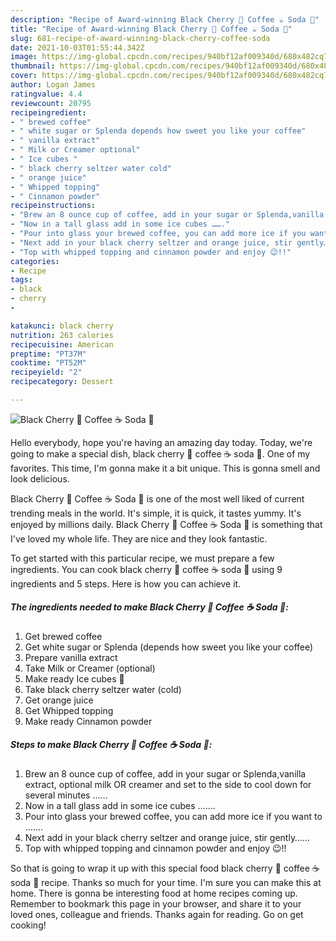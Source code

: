 ```yaml
---
description: "Recipe of Award-winning Black Cherry 🍒 Coffee ☕️ Soda 🥤"
title: "Recipe of Award-winning Black Cherry 🍒 Coffee ☕️ Soda 🥤"
slug: 681-recipe-of-award-winning-black-cherry-coffee-soda
date: 2021-10-03T01:55:44.342Z
image: https://img-global.cpcdn.com/recipes/940bf12af009340d/680x482cq70/black-cherry-coffee-soda-recipe-main-photo.jpg
thumbnail: https://img-global.cpcdn.com/recipes/940bf12af009340d/680x482cq70/black-cherry-coffee-soda-recipe-main-photo.jpg
cover: https://img-global.cpcdn.com/recipes/940bf12af009340d/680x482cq70/black-cherry-coffee-soda-recipe-main-photo.jpg
author: Logan James
ratingvalue: 4.4
reviewcount: 20795
recipeingredient:
- " brewed coffee"
- " white sugar or Splenda depends how sweet you like your coffee"
- " vanilla extract"
- " Milk or Creamer optional"
- " Ice cubes "
- " black cherry seltzer water cold"
- " orange juice"
- " Whipped topping"
- " Cinnamon powder"
recipeinstructions:
- "Brew an 8 ounce cup of coffee, add in your sugar or Splenda,vanilla extract, optional milk OR creamer and set to the side to cool down for several minutes ……"
- "Now in a tall glass add in some ice cubes ……."
- "Pour into glass your brewed coffee, you can add more ice if you want to ……."
- "Next add in your black cherry seltzer and orange juice, stir gently……"
- "Top with whipped topping and cinnamon powder and enjoy 😉!!"
categories:
- Recipe
tags:
- black
- cherry
- 

katakunci: black cherry  
nutrition: 263 calories
recipecuisine: American
preptime: "PT37M"
cooktime: "PT52M"
recipeyield: "2"
recipecategory: Dessert

---
```



![Black Cherry 🍒 Coffee ☕️ Soda 🥤](https://img-global.cpcdn.com/recipes/940bf12af009340d/680x482cq70/black-cherry-coffee-soda-recipe-main-photo.jpg)

Hello everybody, hope you're having an amazing day today. Today, we're going to make a special dish, black cherry 🍒 coffee ☕️ soda 🥤. One of my favorites. This time, I'm gonna make it a bit unique. This is gonna smell and look delicious.



Black Cherry 🍒 Coffee ☕️ Soda 🥤 is one of the most well liked of current trending meals in the world. It's simple, it is quick, it tastes yummy. It's enjoyed by millions daily. Black Cherry 🍒 Coffee ☕️ Soda 🥤 is something that I've loved my whole life. They are nice and they look fantastic.


To get started with this particular recipe, we must prepare a few ingredients. You can cook black cherry 🍒 coffee ☕️ soda 🥤 using 9 ingredients and 5 steps. Here is how you can achieve it.

<!--inarticleads1-->

##### The ingredients needed to make Black Cherry 🍒 Coffee ☕️ Soda 🥤:

1. Get  brewed coffee
1. Get  white sugar or Splenda (depends how sweet you like your coffee)
1. Prepare  vanilla extract
1. Take  Milk or Creamer (optional)
1. Make ready  Ice cubes 🧊
1. Take  black cherry seltzer water (cold)
1. Get  orange juice
1. Get  Whipped topping
1. Make ready  Cinnamon powder




<!--inarticleads2-->

##### Steps to make Black Cherry 🍒 Coffee ☕️ Soda 🥤:

1. Brew an 8 ounce cup of coffee, add in your sugar or Splenda,vanilla extract, optional milk OR creamer and set to the side to cool down for several minutes ……
1. Now in a tall glass add in some ice cubes …….
1. Pour into glass your brewed coffee, you can add more ice if you want to …….
1. Next add in your black cherry seltzer and orange juice, stir gently……
1. Top with whipped topping and cinnamon powder and enjoy 😉!!




So that is going to wrap it up with this special food black cherry 🍒 coffee ☕️ soda 🥤 recipe. Thanks so much for your time. I'm sure you can make this at home. There is gonna be interesting food at home recipes coming up. Remember to bookmark this page in your browser, and share it to your loved ones, colleague and friends. Thanks again for reading. Go on get cooking!

